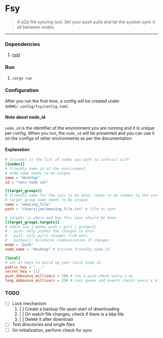 # Fsy

> A p2p file syncing tool. Set your push pulls and let the system sync it all between nodes.

***

### Dependencies

1. [rust](https://rust-lang.org/tools/install/)

### Run

1. `cargo run`

### Configuration

After you run the first time, a config will be created under `$HOME/.config/fsy/config.toml`.

#### Note about node_id
`node_id` is the identifier of the environment you are running and it is unique per config. When you run, the `node_id` will be presented and you can use it on the configs of other environments as per the documentation

#### Explanation

```toml
# trustees is the list of nodes you want to interact with
[[nodes]]
# friendly name id of the environment
# node name needs to be unique
name = "desktop"
id = "<env node id>"

[[target_groups]]
# friendly name for the sync to be done, needs to be common to the configs
# target group name needs to be unique
name = "amazing_file"
path = "/Users/joe/amazing_file.txt" # file to sync

# targets is where and how this sync should be done
[[target_groups.targets]]
# there are 3 modes push / pull / pushpull
# - push: only pushes the changes to envs
# - pull: only pulls changes from envs
# - pushpull: bilateral communication of changes
mode = "push"
node_name = "desktop" # trustee friendly name id

[local]
# set of keys to build up your local node id
public_key = "..."
secret_key = [1]
push_debounce_millisecs = 500 # run a push check every x ms
loop_debounce_millisecs = 250 # runs queue and events checks every x ms
```

### TODO
- [ ] Lock mechanism
    1. [ ] Create a backup file upon start of downloading
    2. [ ] On watch file changes, check if there is a bkp file
    3. [ ] Delete it after download
- [ ] Test directories and single files
- [ ] On initialization, perform check for sync
